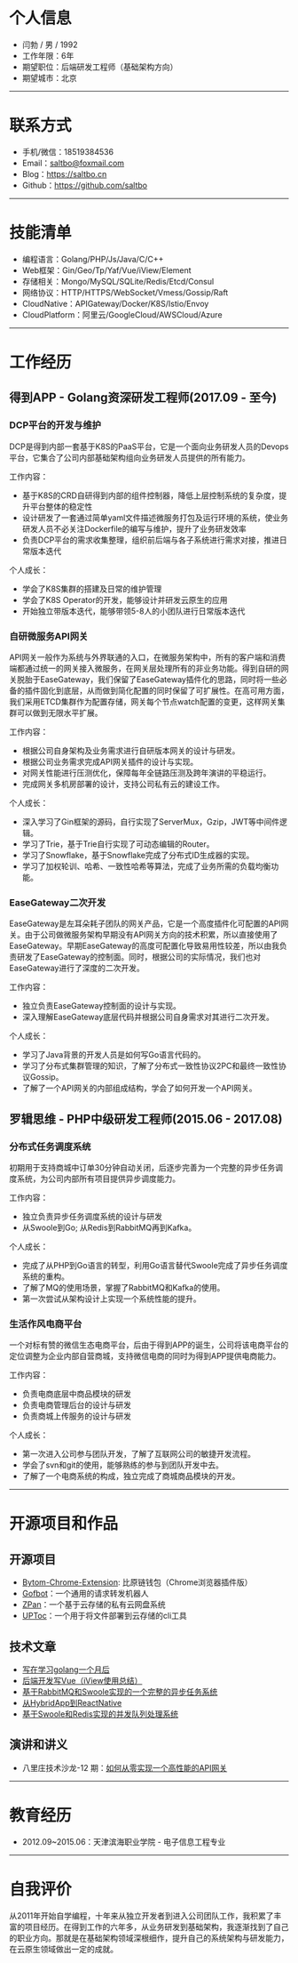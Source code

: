 # 个人信息

- 闫勃 / 男 / 1992
- 工作年限：6年
- 期望职位：后端研发工程师（基础架构方向）
- 期望城市：北京

---

# 联系方式

- 手机/微信：18519384536
- Email：saltbo@foxmail.com
- Blog：https://saltbo.cn
- Github：https://github.com/saltbo

---

# 技能清单

- 编程语言：Golang/PHP/Js/Java/C/C++
- Web框架：Gin/Geo/Tp/Yaf/Vue/iView/Element
- 存储相关：Mongo/MySQL/SQLite/Redis/Etcd/Consul
- 网络协议：HTTP/HTTPS/WebSocket/Vmess/Gossip/Raft
- CloudNative：APIGateway/Docker/K8S/Istio/Envoy
- CloudPlatform：阿里云/GoogleCloud/AWSCloud/Azure

---

# 工作经历

## 得到APP - Golang资深研发工程师(2017.09 - 至今)

### DCP平台的开发与维护

DCP是得到内部一套基于K8S的PaaS平台，它是一个面向业务研发人员的Devops平台，它集合了公司内部基础架构组向业务研发人员提供的所有能力。

工作内容：

- 基于K8S的CRD自研得到内部的组件控制器，降低上层控制系统的复杂度，提升平台整体的稳定性
- 设计研发了一套通过简单yaml文件描述微服务打包及运行环境的系统，使业务研发人员不必关注Dockerfile的编写与维护，提升了业务研发效率
- 负责DCP平台的需求收集整理，组织前后端与各子系统进行需求对接，推进日常版本迭代

个人成长：

- 学会了K8S集群的搭建及日常的维护管理
- 学会了K8S Operator的开发，能够设计并研发云原生的应用
- 开始独立带版本迭代，能够带领5-8人的小团队进行日常版本迭代

### 自研微服务API网关

API网关一般作为系统与外界联通的入口，在微服务架构中，所有的客户端和消费端都通过统一的网关接入微服务，在网关层处理所有的非业务功能。得到自研的网关脱胎于EaseGateway，我们保留了EaseGateway插件化的思路，同时将一些必备的插件固化到底层，从而做到简化配置的同时保留了可扩展性。在高可用方面，我们采用ETCD集群作为配置存储，网关每个节点watch配置的变更，这样网关集群可以做到无限水平扩展。

工作内容：

- 根据公司自身架构及业务需求进行自研版本网关的设计与研发。
- 根据公司业务需求完成API网关插件的设计与实现。
- 对网关性能进行压测优化，保障每年全链路压测及跨年演讲的平稳运行。
- 完成网关多机房部署的设计，支持公司私有云的建设工作。

个人成长：

- 深入学习了Gin框架的源码，自行实现了ServerMux，Gzip，JWT等中间件逻辑。
- 学习了Trie，基于Trie自行实现了可动态编辑的Router。
- 学习了Snowflake，基于Snowflake完成了分布式ID生成器的实现。
- 学习了加权轮训、哈希、一致性哈希等算法，完成了业务所需的负载均衡功能。

### EaseGateway二次开发

EaseGateway是左耳朵耗子团队的网关产品，它是一个高度插件化可配置的API网关。由于公司做微服务架构早期没有API网关方向的技术积累，所以直接使用了EaseGateway。早期EaseGateway的高度可配置化导致易用性较差，所以由我负责研发了EaseGateway的控制面。同时，根据公司的实际情况，我们也对EaseGateway进行了深度的二次开发。

工作内容：

- 独立负责EaseGateway控制面的设计与实现。
- 深入理解EaseGateway底层代码并根据公司自身需求对其进行二次开发。

个人成长：

- 学习了Java背景的开发人员是如何写Go语言代码的。
- 学习了分布式集群管理的知识，了解了分布式一致性协议2PC和最终一致性协议Gossip。
- 了解了一个API网关的内部组成结构，学会了如何开发一个API网关。

## 罗辑思维 - PHP中级研发工程师(2015.06 - 2017.08)

### 分布式任务调度系统

初期用于支持商城中订单30分钟自动关闭，后逐步完善为一个完整的异步任务调度系统，为公司内部所有项目提供异步调度能力。

工作内容：

- 独立负责异步任务调度系统的设计与研发
- 从Swoole到Go; 从Redis到RabbitMQ再到Kafka。

个人成长：

- 完成了从PHP到Go语言的转型，利用Go语言替代Swoole完成了异步任务调度系统的重构。
- 了解了MQ的使用场景，掌握了RabbitMQ和Kafka的使用。
- 第一次尝试从架构设计上实现一个系统性能的提升。

### 生活作风电商平台

一个对标有赞的微信生态电商平台，后由于得到APP的诞生，公司将该电商平台的定位调整为企业内部自营商城，支持微信电商的同时为得到APP提供电商能力。

工作内容：

- 负责电商底层中商品模块的研发
- 负责电商管理后台的设计与研发
- 负责商城上传服务的设计与研发

个人成长：

- 第一次进入公司参与团队开发，了解了互联网公司的敏捷开发流程。
- 学会了svn和git的使用，能够熟练的参与到团队开发中去。
- 了解了一个电商系统的构成，独立完成了商城商品模块的开发。

---

# 开源项目和作品

## 开源项目

- [Bytom-Chrome-Extension](https://github.com/Bytom-Community/Bytom-Chrome-Extension):  比原链钱包（Chrome浏览器插件版）
- [Gofbot](https://github.com/saltbo/gofbot)：一个通用的请求转发机器人
- [ZPan](http://github.com/saltbo/zpan)：一个基于云存储的私有云网盘系统
- [UPToc](http://github.com/saltbo/uptoc)：一个用于将文件部署到云存储的cli工具

## 技术文章

- [写在学习golang一个月后](https://www.jianshu.com/p/85cff688d02b)
- [后端开发写Vue（iView使用总结）](https://www.jianshu.com/p/816a77997b25)
- [基于RabbitMQ和Swoole实现的一个完整的异步任务系统](https://www.jianshu.com/p/91873a500296)
- [从HybridApp到ReactNative](https://www.jianshu.com/p/04593766df5e)
- [基于Swoole和Redis实现的并发队列处理系统](https://www.jianshu.com/p/54ffd360454f)

## 演讲和讲义

- 八里庄技术沙龙-12 期：[如何从零实现一个高性能的API网关](https://blog.luojilab.com/2019/08/14/dd-technical/ddgw/)

---

# 教育经历

- 2012.09~2015.06：天津滨海职业学院 - 电子信息工程专业

---

# 自我评价

从2011年开始自学编程，十年来从独立开发者到进入公司团队工作，我积累了丰富的项目经历。在得到工作的六年多，从业务研发到基础架构，我逐渐找到了自己的职业方向。那就是在基础架构领域深根细作，提升自己的系统架构与研发能力，在云原生领域做出一定的成就。 
